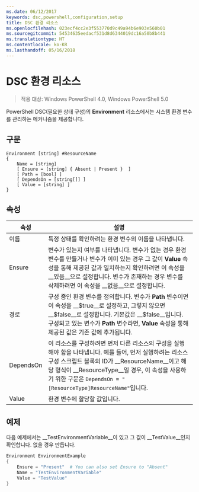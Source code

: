 ```yaml
---
ms.date: 06/12/2017
keywords: dsc,powershell,configuration,setup
title: DSC 환경 리소스
ms.openlocfilehash: 023ecf4cc2e3f553770d9c49a94b6e903e560b01
ms.sourcegitcommit: 54534635eedacf531d8d6344019dc16a50b8b441
ms.translationtype: HT
ms.contentlocale: ko-KR
ms.lasthandoff: 05/16/2018
---
```

# <a name="dsc-environment-resource"></a>DSC 환경 리소스

> 적용 대상: Windows PowerShell 4.0, Windows PowerShell 5.0

PowerShell DSC(필요한 상태 구성)의 __Environment__ 리소스에서는 시스템 환경 변수를 관리하는 메커니즘을 제공합니다.

## <a name="syntax"></a>구문
``` mof
Environment [string] #ResourceName
{
    Name = [string]
    [ Ensure = [string] { Absent | Present }  ]
    [ Path = [bool] ]
    [ DependsOn = [string[]] ]
    [ Value = [string] ]
}
```

## <a name="properties"></a>속성

|  속성  |  설명   |
|---|---|
| 이름| 특정 상태를 확인하려는 환경 변수의 이름을 나타냅니다.|
| Ensure| 변수가 있는지 여부를 나타냅니다. 변수가 없는 경우 환경 변수를 만들거나 변수가 이미 있는 경우 그 값이 __Value__ 속성을 통해 제공된 값과 일치하는지 확인하려면 이 속성을 __있음__으로 설정합니다. 변수가 존재하는 경우 변수를 삭제하려면 이 속성을 __없음__으로 설정합니다.|
| 경로| 구성 중인 환경 변수를 정의합니다. 변수가 __Path__ 변수이면 이 속성을 __$true__로 설정하고, 그렇지 않으면 __$false__로 설정합니다. 기본값은 __$false__입니다. 구성되고 있는 변수가 __Path__ 변수라면, __Value__ 속성을 통해 제공된 값은 기존 값에 추가됩니다.|
| DependsOn | 이 리소스를 구성하려면 먼저 다른 리소스의 구성을 실행해야 함을 나타냅니다. 예를 들어, 먼저 실행하려는 리소스 구성 스크립트 블록의 ID가 __ResourceName__이고 해당 형식이 __ResourceType__일 경우, 이 속성을 사용하기 위한 구문은 `DependsOn = "[ResourceType]ResourceName"`입니다.|
| Value| 환경 변수에 할당할 값입니다.|

## <a name="example"></a>예제

다음 예제에서는 __TestEnvironmentVariable__이 있고 그 값이 __TestValue__인지 확인합니다. 없을 경우 만듭니다.

```powershell
Environment EnvironmentExample
{
    Ensure = "Present"  # You can also set Ensure to "Absent"
    Name = "TestEnvironmentVariable"
    Value = "TestValue"
}
```
